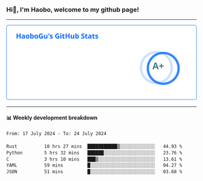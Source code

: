 <!--<h2 align="center"> Hi👋, I'm Haobo, welcome to my github page! </h2>-->
### Hi👋, I'm Haobo, welcome to my github page!
-------

<img href="https://github.com/HaoboGu" src="assets/stats.svg" alt="github stats" /> 

-------

#### 📊 **Weekly development breakdown**
<!--START_SECTION:waka-->

```txt
From: 17 July 2024 - To: 24 July 2024

Rust          10 hrs 27 mins  ███████████▒░░░░░░░░░░░░░   44.93 %
Python        5 hrs 32 mins   ██████░░░░░░░░░░░░░░░░░░░   23.76 %
C             3 hrs 10 mins   ███▒░░░░░░░░░░░░░░░░░░░░░   13.61 %
YAML          59 mins         █░░░░░░░░░░░░░░░░░░░░░░░░   04.27 %
JSON          51 mins         █░░░░░░░░░░░░░░░░░░░░░░░░   03.68 %
```

<!--END_SECTION:waka-->
<!--
backup url: https://github-readme-status-dusky-ten.vercel.app/api?username=HaoboGu&count_private=true&show_icons=true&theme=transparent&border_color=2f80ed
-->
<!--
**HaoboGu/HaoboGu** is a ✨ _special_ ✨ repository because its `README.md` (this file) appears on your GitHub profile.

Here are some ideas to get you started:

- 🔭 I’m currently working on AI-assisted programming tools
- 🌱 I’m currently learning ...
- 👯 I’m looking to collaborate on ...
- 🤔 I’m looking for help with ...
- 💬 Ask me about ...
- 📫 How to reach me: ...
- 😄 Pronouns: ...
- ⚡ Fun fact: ...
-->

